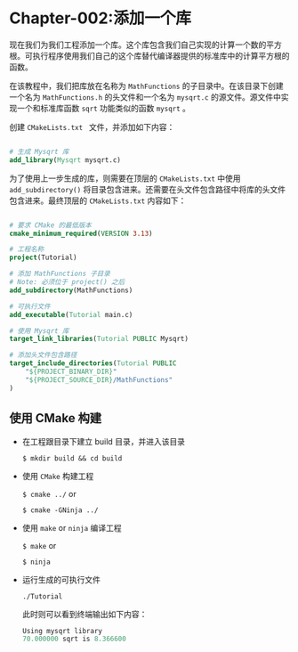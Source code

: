 # Chapter-002:添加一个库

现在我们为我们工程添加一个库。这个库包含我们自己实现的计算一个数的平方根。可执行程序使用我们自己的这个库替代编译器提供的标准库中的计算平方根的函数。

在该教程中，我们把库放在名称为 ```MathFunctions``` 的子目录中。在该目录下创建一个名为 ```MathFunctions.h``` 的头文件和一个名为 ```mysqrt.c``` 的源文件。源文件中实现一个和标准库函数 ```sqrt``` 功能类似的函数 ```mysqrt``` 。

创建 ```CMakeLists.txt ``` 文件，并添加如下内容：

```cmake

# 生成 Mysqrt 库
add_library(Mysqrt mysqrt.c)
```



为了使用上一步生成的库，则需要在顶层的 ```CMakeLists.txt``` 中使用 ```add_subdirectory()``` 将目录包含进来。还需要在头文件包含路径中将库的头文件包含进来。最终顶层的 ```CMakeLists.txt``` 内容如下：

```cmake

# 要求 CMake 的最低版本
cmake_minimum_required(VERSION 3.13)

# 工程名称
project(Tutorial)

# 添加 MathFunctions 子目录 
# Note: 必须位于 project() 之后
add_subdirectory(MathFunctions)

# 可执行文件
add_executable(Tutorial main.c)

# 使用 Mysqrt 库 
target_link_libraries(Tutorial PUBLIC Mysqrt)

# 添加头文件包含路径
target_include_directories(Tutorial PUBLIC
    "${PROJECT_BINARY_DIR}"
    "${PROJECT_SOURCE_DIR}/MathFunctions"
) 

```



## 使用 CMake 构建

- 在工程跟目录下建立 build 目录，并进入该目录

  ```$ mkdir build && cd build```

- 使用 ```CMake``` 构建工程

  ```$ cmake ../``` or

  ```$ cmake -GNinja ../```

- 使用 ```make``` or ```ninja``` 编译工程

  ```$ make``` or

  ```$ ninja```

- 运行生成的可执行文件

  ```./Tutorial``` 

  此时则可以看到终端输出如下内容：

  ```c
  Using mysqrt library
  70.000000 sqrt is 8.366600
  ```

  



 





































